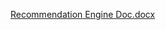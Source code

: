 [Recommendation Engine Doc.docx](https://github.com/user-attachments/files/21411984/Recommendation.Engine.Doc.docx)
